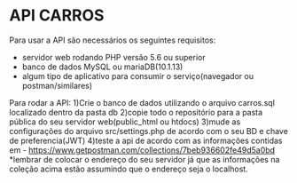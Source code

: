 # API CARROS

Para usar a API são necessários os seguintes requisitos:
  * servidor web rodando PHP versão 5.6 ou superior
  * banco de dados MySQL ou mariaDB(10.1.13)
  * algum tipo de aplicativo para consumir o serviço(navegador ou postman/similares)
 
 
 
Para rodar a API:
  1)Crie o banco de dados utilizando o arquivo carros.sql localizado dentro da pasta db
  2)copie todo o repositório para a pasta pública do seu servidor web(public_html ou htdocs)
  3)mude as configurações do arquivo src/settings.php de acordo com o seu BD e chave de preferencia(JWT)
  4)teste a api de acordo com as informações contidas em - https://www.getpostman.com/collections/7beb936602fe49d5a0bd
   *lembrar de colocar o endereço do seu servidor já que as informações na coleção acima estão assumindo que o endereço seja o localhost.
